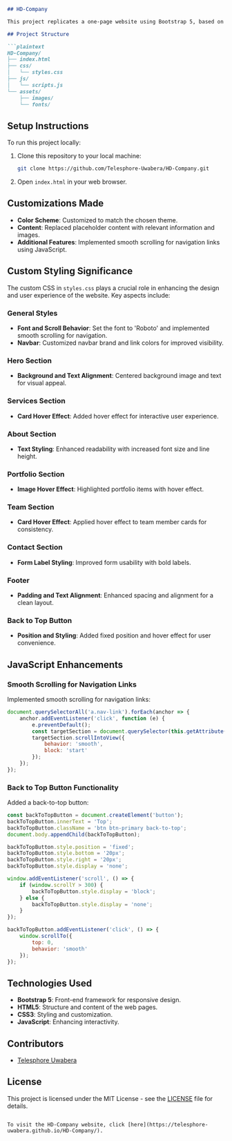 ```markdown
## HD-Company

This project replicates a one-page website using Bootstrap 5, based on the Braintech Technology IT Solutions HTML Template. It aims to enhance Bootstrap 5 skills for responsive design and improve HTML/CSS proficiency by customizing the template.

## Project Structure

```plaintext
HD-Company/
├── index.html
├── css/
│   └── styles.css
├── js/
│   └── scripts.js
└── assets/
    ├── images/
    └── fonts/
```

## Setup Instructions

To run this project locally:

1. Clone this repository to your local machine:

   ```bash
   git clone https://github.com/Telesphore-Uwabera/HD-Company.git
   ```

2. Open `index.html` in your web browser.

## Customizations Made

- **Color Scheme**: Customized to match the chosen theme.
- **Content**: Replaced placeholder content with relevant information and images.
- **Additional Features**: Implemented smooth scrolling for navigation links using JavaScript.

## Custom Styling Significance

The custom CSS in `styles.css` plays a crucial role in enhancing the design and user experience of the website. Key aspects include:

### General Styles

- **Font and Scroll Behavior**: Set the font to 'Roboto' and implemented smooth scrolling for navigation.
- **Navbar**: Customized navbar brand and link colors for improved visibility.

### Hero Section

- **Background and Text Alignment**: Centered background image and text for visual appeal.

### Services Section

- **Card Hover Effect**: Added hover effect for interactive user experience.

### About Section

- **Text Styling**: Enhanced readability with increased font size and line height.

### Portfolio Section

- **Image Hover Effect**: Highlighted portfolio items with hover effect.

### Team Section

- **Card Hover Effect**: Applied hover effect to team member cards for consistency.

### Contact Section

- **Form Label Styling**: Improved form usability with bold labels.

### Footer

- **Padding and Text Alignment**: Enhanced spacing and alignment for a clean layout.

### Back to Top Button

- **Position and Styling**: Added fixed position and hover effect for user convenience.

## JavaScript Enhancements

### Smooth Scrolling for Navigation Links

Implemented smooth scrolling for navigation links:

```javascript
document.querySelectorAll('a.nav-link').forEach(anchor => {
    anchor.addEventListener('click', function (e) {
        e.preventDefault();
        const targetSection = document.querySelector(this.getAttribute('href'));
        targetSection.scrollIntoView({
            behavior: 'smooth',
            block: 'start'
        });
    });
});
```

### Back to Top Button Functionality

Added a back-to-top button:

```javascript
const backToTopButton = document.createElement('button');
backToTopButton.innerText = 'Top';
backToTopButton.className = 'btn btn-primary back-to-top';
document.body.appendChild(backToTopButton);

backToTopButton.style.position = 'fixed';
backToTopButton.style.bottom = '20px';
backToTopButton.style.right = '20px';
backToTopButton.style.display = 'none';

window.addEventListener('scroll', () => {
    if (window.scrollY > 300) {
        backToTopButton.style.display = 'block';
    } else {
        backToTopButton.style.display = 'none';
    }
});

backToTopButton.addEventListener('click', () => {
    window.scrollTo({
        top: 0,
        behavior: 'smooth'
    });
});
```

## Technologies Used

- **Bootstrap 5**: Front-end framework for responsive design.
- **HTML5**: Structure and content of the web pages.
- **CSS3**: Styling and customization.
- **JavaScript**: Enhancing interactivity.

## Contributors

- [Telesphore Uwabera](https://github.com/Telesphore-Uwabera)

## License

This project is licensed under the MIT License - see the [LICENSE](LICENSE) file for details.
```

To visit the HD-Company website, click [here](https://telesphore-uwabera.github.io/HD-Company/).
